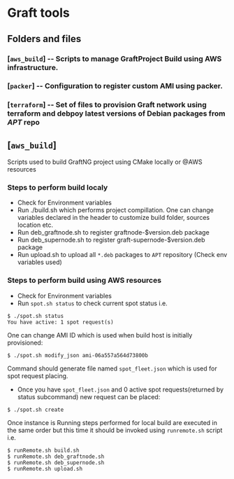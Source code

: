 # Graft tools
## Folders and files

### [`aws_build`] -- Scripts to manage GraftProject Build using AWS infrastructure.
### [`packer`] -- Configuration to register custom AMI using packer.
### [`terraform`] -- Set of files to provision Graft network using terraform and debpoy latest versions of Debian packages from *APT* repo

  ##
  ## [`aws_build`]
Scripts used to build GraftNG project using CMake locally or @AWS resources

### Steps to perform build localy
- Check for Environment variables
- Run ./build.sh which performs project compillation. One can change variables declared in the header to customize build folder, sources location etc.
- Run deb_graftnode.sh to register graftnode-\$version.deb package
- Run deb_supernode.sh to register graft-supernode-\$version.deb package
- Run upload.sh to upload all `*.deb` packages to `APT` repository (Check env variables used)

### Steps to perform build using AWS resources
- Check for Environment variables
- Run `spot.sh status` to check current spot status i.e.
```console
$ ./spot.sh status
You have active: 1 spot request(s)
```
One can change AMI ID which is used when build host is initially provisioned:
```console
$ ./spot.sh modify_json ami-06a557a564d73800b
```
Command should generate file named `spot_fleet.json` which is used for spot request placing.

- Once you have `spot_fleet.json` and 0 active spot requests(returned by status subcommand) new request can be placed:
```console
$ ./spot.sh create
```
Once instance is Running steps performed for local build are executed in the same order but this time it should be invoked using `runremote.sh` script i.e.
```console
$ runRemote.sh build.sh
$ runRemote.sh deb_graftnode.sh
$ runRemote.sh deb_supernode.sh
$ runRemote.sh upload.sh
```
